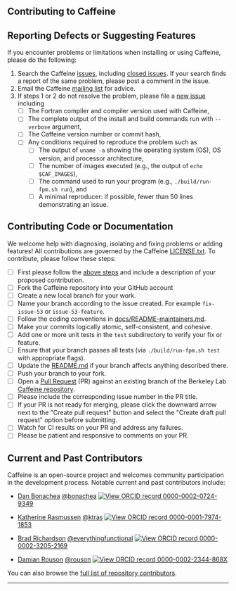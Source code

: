 Contributing to Caffeine
--------------------------

## Reporting Defects or Suggesting Features

If you encounter problems or limitations when installing or using Caffeine, please do the following:

 1. Search the Caffeine [issues](https://github.com/berkeleylab/caffeine/issues), including [closed issues].
    If your search finds a report of the same problem, please post a comment in the issue.
 2. Email the Caffeine [mailing list](mailto:fortran@lbl.gov) for advice.
 3. If steps 1 or 2 do not resolve the problem, please file a [new issue] including
    - [ ] The Fortran compiler and compiler version used with Caffeine,
    - [ ] The complete output of the install and build commands run with `--verbose` argument,
    - [ ] The Caffeine version number or commit hash,
    - [ ] Any conditions required to reproduce the problem such as
      - [ ] The output of `uname -a` showing the operating system (OS), OS version, and processor architecture,
      - [ ] The number of images executed (e.g., the output of `echo $CAF_IMAGES`),
      - [ ] The command used to run your program (e.g., `./build/run-fpm.sh run`), and
      - [ ] A minimal reproducer: if possible, fewer than 50 lines demonstrating an issue.

## Contributing Code or Documentation

We welcome help with diagnosing, isolating and fixing problems or adding features!
All contributions are governed by the Caffeine [LICENSE.txt](./LICENSE.txt).
To contribute, please follow these steps:

- [ ] First please follow the [above steps](#reporting-defects-or-suggesting-features) and include a description of your proposed contribution.
- [ ] Fork the Caffeine repository into your GitHub account
- [ ] Create a new local branch for your work. 
- [ ] Name your branch according to the issue created.  For example `fix-issue-53` or `issue-53-feature`.
- [ ] Follow the coding conventions in [docs/README-maintainers.md](./docs/README-maintainers.md).
- [ ] Make your commits logically atomic, self-consistent, and cohesive.
- [ ] Add one or more unit tests in the `test` subdirectory to verify your fix or feature.
- [ ] Ensure that your branch passes all tests (via `./build/run-fpm.sh test` with appropriate flags).
- [ ] Update the [README.md](./README.md) if your branch affects anything described there.
- [ ] Push your branch to your fork.
- [ ] Open a [Pull Request](https://github.com/berkeleylab/caffeine/pulls) (PR) against an existing branch of the Berkeley Lab [Caffeine repository](https://github.com/berkeleylab/caffeine). 
- [ ] Please include the corresponding issue number in the PR title.
- [ ] If your PR is not ready for merging, please click the downward arrow next to the "Create pull request" button and select the "Create draft pull request" option before submitting.
- [ ] Watch for CI results on your PR and address any failures.
- [ ] Please be patient and responsive to comments on your PR.

## Current and Past Contributors

Caffeine is an open-source project and welcomes community participation in the development process.
Notable current and past contributors include:

* [Dan Bonachea](https://go.lbl.gov/dan-bonachea)
  [@bonachea](https://github.com/bonachea)
  [![View ORCID record] 0000-0002-0724-9349](https://orcid.org/0000-0002-0724-9349)

* [Katherine Rasmussen](https://go.lbl.gov/katherine-rasmussen)
  [@ktras](https://github.com/ktras)
  [![View ORCID record] 0000-0001-7974-1853](https://orcid.org/0000-0001-7974-1853)

* [Brad Richardson](https://everythingfunctional.com/)
  [@everythingfunctional](https://github.com/everythingfunctional)
  [![View ORCID record] 0000-0002-3205-2169](https://orcid.org/0000-0002-3205-2169)

* [Damian Rouson](https://go.lbl.gov/damian-rouson) 
  [@rouson](https://github.com/rouson)
  [![View ORCID record] 0000-0002-2344-868X](https://orcid.org/0000-0002-2344-868X)


You can also browse the [full list of repository contributors](https://github.com/BerkeleyLab/caffeine/graphs/contributors).

---

[Long or Frequently Used URLs]: #
[View ORCID record]: https://github.com/BerkeleyLab/caffeine/wiki/img/ORCID-small.png
[closed issues]: https://github.com/berkeleylab/caffeine/issues?q=is%3Aissue+is%3Aclosed
[new issue]: https://github.com/berkeleylab/caffeine/issues/new
